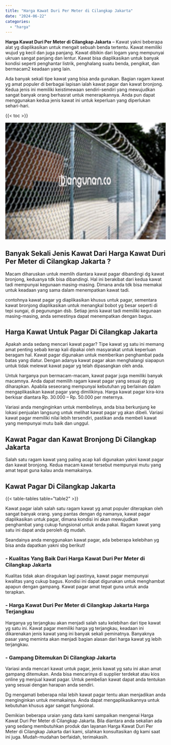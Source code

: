```yaml
---
title: "Harga Kawat Duri Per Meter di Cilangkap Jakarta"
date: "2024-06-22"
categories: 
  - "harga"
---
```


**Harga Kawat Duri Per Meter di Cilangkap Jakarta** – Kawat yakni beberapa alat yg diaplikasikan untuk mengait sebuah benda tertentu. Kawat memiliki wujud yg kecil dan juga panjang. Kawat dibikin dari logam yang mempunyai ukruan sangat panjang dan lentur. Kawat bisa diaplikasikan untuk banyak kondisi seperti penghantar listrik, penghalang suatu benda, pengikat, dan bermacam2 keadaan yang lain.

Ada banyak sekali tipe kawat yang bisa anda gunakan. Bagian ragam kawat yg amat populer di berbagai lapisan ialah kawat pagar dan kawat bronjong. Kedua jenis ini memiliki keistimewaan sendiri-sendiri yang mewujudkan sangat banyak orang berhasrat untuk menerapkannya. Anda pun dapat menggunakan kedua jenis kawat ini untuk keperluan yang diperlukan sehari-hari.

{{< toc >}}

![Harga Kawat Duri Per Meter di Cilangkap Jakarta](/images/jual-kawat-murah03.png)

## Banyak Sekali Jenis Kawat Dari Harga Kawat Duri Per Meter di Cilangkap Jakarta ?

Macam diharuskan untuk memlih diantara kawat pagar dibandingi dg kawat bronjong, keduanya tdk bisa dibandingi. Hal ini berakibat dari kedua kawat tadi mempunyai kegunaan masing-masing. Dimana anda tdk bisa memakai untuk keadaan yang sama dalam menempatkan kawat tadi.

contohnya kawat pagar yg diaplikasikan khusus untuk pagar, sementara kawat bronjong diaplikasikan untuk menangkal bobot yg besar seperti di tepi sungai, di pegunungan dsb. Setiap jenis kawat tadi memiliki kegunaan masing-masing, anda semestinya dapat menempatkan dengan bagus.

## Harga Kawat Untuk Pagar Di Cilangkap Jakarta

Apakah anda sedang mencari kawat pagar? Tipe kawat yg satu ini memang amat penting sebab kerap kali dipakai oleh masyarakat untuk keperluan beragam hal. Kawat pagar digunakan untuk memberikan penghambat pada batas yang diatur. Dengan adanya kawat pagar akan menghalangi siapapun untuk tidak melewat kawat pagar yg telah dipasangkan oleh anda.

Untuk harganya pun bermacam-macam, kawat pagar juga memiliki banyak macamnya. Anda dapat memilih ragam kawat pagar yang sesuai dg yg diharapkan. Apabila seseorang mempunyai kebutuhan yg berlainan dalam mengaplikasikan kawat pagar yang dimilikinya. Harga kawat pagar kira-kira berkisar diantara Rp. 30.000 – Rp. 50.000 per meternya.

Variasi anda menginginkan untuk membelinya, anda bisa berkunjung ke lokasi penjualan langsung untuk melihat kawat pagar yg akan dibeli. Variasi kawat pagar memiliki nilai lebih tersendiri, pastikan anda membeli kawat yang mempunyai mutu baik dan unggul.

## Kawat Pagar dan Kawat Bronjong Di Cilangkap Jakarta

Salah satu ragam kawat yang paling acap kali digunakan yakni kawat pagar dan kawat bronjong. Kedua macam kawat tersebut mempunyai mutu yang amat tepat guna kalau anda memakainya.

## Kawat Pagar Di Cilangkap Jakarta

{{< table-tables table="table2" >}}

Kawat pagar ialah salah satu ragam kawat yg amat populer diterapkan oleh sangat banyak orang. yang pantas dengan dg namanya, kawat pagar diaplikasikan untuk pagar, dimana kondisi ini akan mewujudkan penghambat yang cukup fungsional untuk anda pakai. Ragam kawat yang satu ini dapat anda peroleh dg mudah.

Seandainya anda menggunakan kawat pagar, ada beberapa kelebihan yg bisa anda dapatkan yakni sbg berikut!

### \- Kualitas Yang Baik Dari Harga Kawat Duri Per Meter di Cilangkap Jakarta

Kualitas tidak akan diragukan lagi pastinya, kawat pagar mempunyai kwalitas yang cukup bagus. Kondisi ini dapat digunakan untuk menghambat apapun dengan gampang. Kawat pagar amat tepat guna untuk anda terapkan.

### \- Harga Kawat Duri Per Meter di Cilangkap Jakarta Harga Terjangkau

Harganya yg terjangkau akan menjadi salah satu kelebihan dari tipe kawat yg satu ini. Kawat pagar memiliki harga yg terjangkau, keadaan ini dikarenakan jenis kawat yang ini banyak sekali peminatnya. Banyaknya pasar yang meminta akan menjadi bagian alasan dari harga kawat yg lebih terjangkau.

### \- Gampang Ditemukan Di Cilangkap Jakarta

Variasi anda mencari kawat untuk pagar, jenis kawat yg satu ini akan amat gampang ditemukan. Anda bisa mencarinya di supplier terdekat atau kios online yg menjual kawat pagar. Untuk pembelian kawat dapat anda tentukan yang sesuai dengan harapan anda sendiri.

Dg mengamati beberapa nilai lebih kawat pagar tentu akan menjadikan anda menginginkan untuk memakainya. Anda dapat mengaplikasikannya untuk kebutuhan khusus agar sangat fungsional.

Demikian beberapa uraian yang data kami sampaikan mengenai Harga Kawat Duri Per Meter di Cilangkap Jakarta. Bila diantara anda sekalian ada yang sedang membutuhkan produk dan layanan Harga Kawat Duri Per Meter di Cilangkap Jakarta dari kami, silahkan konsultasikan dg kami saat ini juga. Mudah-mudahan berfaidah, terimakasih.
